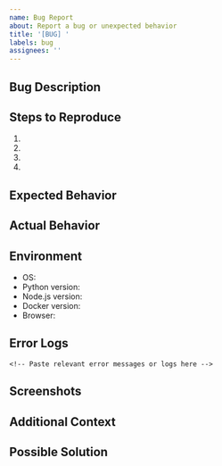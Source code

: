 ```yaml
---
name: Bug Report
about: Report a bug or unexpected behavior
title: '[BUG] '
labels: bug
assignees: ''
---
```


## Bug Description

<!-- A clear and concise description of what the bug is -->

## Steps to Reproduce

1.
2.
3.
4.

## Expected Behavior

<!-- What you expected to happen -->

## Actual Behavior

<!-- What actually happened -->

## Environment

- OS: <!-- e.g., macOS 13.0, Ubuntu 22.04, Windows 11 -->
- Python version: <!-- e.g., 3.11.5 -->
- Node.js version: <!-- e.g., 22.0.0 -->
- Docker version: <!-- e.g., 24.0.6 (if applicable) -->
- Browser: <!-- e.g., Chrome 120, Firefox 121 (if frontend issue) -->

## Error Logs

```
<!-- Paste relevant error messages or logs here -->
```

## Screenshots

<!-- If applicable, add screenshots to help explain the problem -->

## Additional Context

<!-- Any other context about the problem -->

## Possible Solution

<!-- Optional: Suggest a fix or reason for the bug -->

